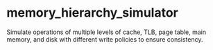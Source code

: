 memory_hierarchy_simulator
==========================

Simulate operations of multiple levels of cache, TLB, page table, main memory, and disk with different write policies to ensure consistency.
